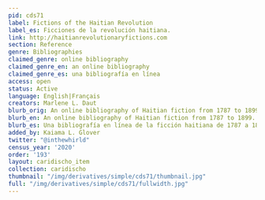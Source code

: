 ```yaml
---
pid: cds71
label: Fictions of the Haitian Revolution
label_es: Ficciones de la revolución haitiana.
link: http://haitianrevolutionaryfictions.com
section: Reference
genre: Bibliographies
claimed_genre: online bibliography
claimed_genre_en: an online bibliography
claimed_genre_es: una bibliografía en línea
access: open
status: Active
language: English|Français
creators: Marlene L. Daut
blurb_orig: An online bibliography of Haitian fiction from 1787 to 1899.
blurb_en: An online bibliography of Haitian fiction from 1787 to 1899.
blurb_es: Una bibliografía en línea de la ficción haitiana de 1787 a 1899.
added_by: Kaiama L. Glover
twitter: "@inthewhirld"
census_year: '2020'
order: '193'
layout: caridischo_item
collection: caridischo
thumbnail: "/img/derivatives/simple/cds71/thumbnail.jpg"
full: "/img/derivatives/simple/cds71/fullwidth.jpg"
---
```

